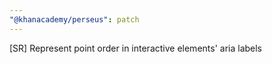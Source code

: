 ```yaml
---
"@khanacademy/perseus": patch
---
```


[SR] Represent point order in interactive elements' aria labels
